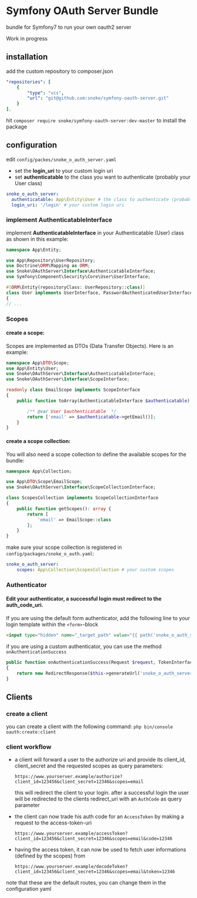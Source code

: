 # Symfony OAuth Server Bundle
bundle for Symfony7 to run your own oauth2 server

Work in progress

## installation
add the custom repository to composer.json
```yaml
"repositories": [
    {
        "type": "vcs",
        "url": "git@github.com:snoke/symfony-oauth-server.git"
    }
],
```

hit ```composer require snoke/symfony-oauth-server:dev-master``` to install the package

## configuration
edit ```config/packes/snoke_o_auth_server.yaml```
- set the **login_uri** to your custom login uri
- set **authenticatable** to the class you want to authenticate (probably your User class)
```yaml
snoke_o_auth_server:
  authenticatable: App\Entity\User # the class to authenticate (probably your user class)
  login_uri: '/login' # your custom login uri
```

### implement **AuthenticatableInterface** 
implement **AuthenticatableInterface**  in your Authenticatable (User) class as shown in this example:
```php
namespace App\Entity;

use App\Repository\UserRepository;
use Doctrine\ORM\Mapping as ORM;
use Snoke\OAuthServer\Interface\AuthenticatableInterface;
use Symfony\Component\Security\Core\User\UserInterface;

#[ORM\Entity(repositoryClass: UserRepository::class)]
class User implements UserInterface, PasswordAuthenticatedUserInterface, AuthenticatableInterface
{
// ...
```

### Scopes
#### create a scope:
Scopes are implemented as DTOs (Data Transfer Objects). Here is an example:
```php
namespace App\DTO\Scope;
use App\Entity\User;
use Snoke\OAuthServer\Interface\AuthenticatableInterface;
use Snoke\OAuthServer\Interface\ScopeInterface;

readonly class EmailScope implements ScopeInterface
{
    public function toArray(AuthenticatableInterface $authenticatable): array {

        /** @var User $authenticatable  */
        return ['email' => $authenticatable->getEmail()];
    }
}
```
#### create a scope collection:
You will also need a scope collection to define the available scopes for the bundle:
```php
namespace App\Collection;

use App\DTO\Scope\EmailScope;
use Snoke\OAuthServer\Interface\ScopeCollectionInterface;

class ScopesCollection implements ScopeCollectionInterface
{
    public function getScopes(): array {
        return [
            'email' => EmailScope::class
        ];
    }
}
```

make sure your scope collection is registered in ```config/packages/snoke_o_auth.yaml```:
```yaml
snoke_o_auth_server:
    scopes: App\Collection\ScopesCollection # your custom scopes
```

### Authenticator
#### Edit your authenticator, a successful login must redirect to the auth_code_uri.

If you are using the default form authenticator, add the following line to your login template within the ```<form>```-block
```html
<input type="hidden" name="_target_path" value="{{ path('snoke_o_auth_server_auth_code') }}">
```
if you are using a custom authenticator, you can use the method ```onAuthenticationSuccess```
```php
public function onAuthenticationSuccess(Request $request, TokenInterface $token, string $firewallName): ?Response
{
    return new RedirectResponse($this->generateUrl('snoke_o_auth_server_auth_code'));
}
```

## Clients
### create a client
you can create a client with the following command:
```php bin/console oauth:create:client```
### client workflow
- a client will forward a user to the authorize uri and provide its client_id, client_secret and the requested scopes as query parameters:

  ```https://www.yourserver.example/authorize?client_id=123456&client_secret=12346&scopes=email```

  this will redirect the client to your login. after a successful login the user will be redirected to the clients redirect_uri with an ```AuthCode``` as query parameter


- the client can now trade his auth code for an ```AccessToken``` by making a request to the access-token-uri
  
    ```https://www.yourserver.example/accessToken?client_id=123456&client_secret=12346&scopes=email&code=12346```


- having the access token, it can now be used to fetch user informations (defined by the scopes) from
  
  ```https://www.yourserver.example/decodeToken?client_id=123456&client_secret=12346&scopes=email&token=12346```

note that these are the default routes, you can change them in the configuration yaml
